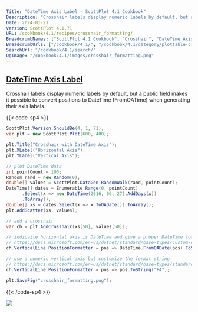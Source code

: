 ```yaml
---
Title: "DateTime Axis Label - ScottPlot 4.1 Cookbook"
Description: "Crosshair labels display numeric labels by default, but a public field makes it possible to convert positions to DateTime (FromOATime) when generating their axis labels."
Date: 2024-01-21
Version: ScottPlot 4.1.71
URL: /cookbook/4.1/recipes/crosshair_formatting/
BreadcrumbNames: ["ScottPlot 4.1 Cookbook", "Crosshair", "DateTime Axis Label"]
BreadcrumbUrls: ["/cookbook/4.1/", "/cookbook/4.1/category/plottable-crosshair", "/cookbook/4.1/recipes/crosshair_formatting/"]
SearchUrl: "/cookbook/4.1/search/"
OgImage: "/cookbook/4.1/images/crosshair_formatting.png"
---
```


<h2><a id='datetime-axis-label' href='/cookbook/4.1/recipes/crosshair_formatting/'>DateTime Axis Label</a></h2>

Crosshair labels display numeric labels by default, but a public field makes it possible to convert positions to DateTime (FromOATime) when generating their axis labels.

{{< code-sp4 >}}

```cs
ScottPlot.Version.ShouldBe(4, 1, 71);
var plt = new ScottPlot.Plot(600, 400);

plt.Title("Crosshair with DateTime Axis");
plt.XLabel("Horizontal Axis");
plt.YLabel("Vertical Axis");

// plot DateTime data
int pointCount = 100;
Random rand = new Random(0);
double[] values = ScottPlot.DataGen.RandomWalk(rand, pointCount);
DateTime[] dates = Enumerable.Range(0, pointCount)
      .Select(x => new DateTime(2016, 06, 27).AddDays(x))
      .ToArray();
double[] xs = dates.Select(x => x.ToOADate()).ToArray();
plt.AddScatter(xs, values);

// add a crosshair
var ch = plt.AddCrosshair(xs[50], values[50]);

// indicaite horizontal axis is DateTime and give a proper DateTime format string
// https://docs.microsoft.com/en-us/dotnet/standard/base-types/custom-date-and-time-format-strings
ch.VerticalLine.PositionFormatter = pos => DateTime.FromOADate(pos).ToString("d");

// use a numeric vertical axis but customize the format string
// https://docs.microsoft.com/en-us/dotnet/standard/base-types/standard-numeric-format-strings
ch.VerticalLine.PositionFormatter = pos => pos.ToString("F4");

plt.SaveFig("crosshair_formatting.png");
```

{{< /code-sp4 >}}

<img src='../../images/crosshair_formatting.png' class='d-block mx-auto my-5' />


